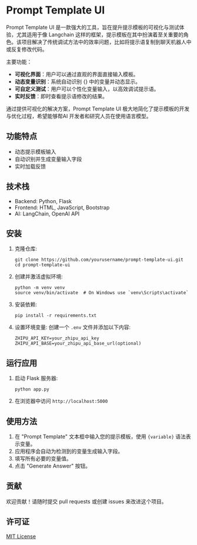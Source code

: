 # Prompt Template UI

Prompt Template UI 是一款强大的工具，旨在提升提示模板的可视化与测试体验，尤其适用于像 Langchain 这样的框架，提示模板在其中扮演着至关重要的角色。该项目解决了传统调试方法中的效率问题，比如将提示语复制到聊天机器人中或反复修改代码。

主要功能：

- **可视化界面**：用户可以通过直观的界面直接输入模板。
- **动态变量识别**：系统自动识别 {} 中的变量并动态显示。
- **可自定义测试**：用户可以个性化变量输入，以高效调试提示语。
- **实时反馈**：即时查看提示语修改的结果。

通过提供可视化的解决方案，Prompt Template UI 极大地简化了提示模板的开发与优化过程，希望能够帮AI 开发者和研究人员在使用语言模型。

## 功能特点

- 动态提示模板输入
- 自动识别并生成变量输入字段
- 实时加载反馈

## 技术栈

- Backend: Python, Flask
- Frontend: HTML, JavaScript, Bootstrap
- AI: LangChain, OpenAI API

## 安装

1. 克隆仓库:
   ```
   git clone https://github.com/yourusername/prompt-template-ui.git
   cd prompt-template-ui
   ```

2. 创建并激活虚拟环境:
   ```
   python -m venv venv
   source venv/bin/activate  # On Windows use `venv\Scripts\activate`
   ```

3. 安装依赖:
   ```
   pip install -r requirements.txt
   ```

4. 设置环境变量:
   创建一个 `.env` 文件并添加以下内容:
   ```
   ZHIPU_API_KEY=your_zhipu_api_key
   ZHIPU_API_BASE=your_zhipu_api_base_url(optional)
   ```

## 运行应用

1. 启动 Flask 服务器:
   ```
   python app.py
   ```

2. 在浏览器中访问 `http://localhost:5000`

## 使用方法

1. 在 "Prompt Template" 文本框中输入您的提示模板，使用 `{variable}` 语法表示变量。
2. 应用程序会自动为检测到的变量生成输入字段。
3. 填写所有必要的变量值。
4. 点击 "Generate Answer" 按钮。

## 贡献

欢迎贡献！请随时提交 pull requests 或创建 issues 来改进这个项目。

## 许可证

[MIT License](LICENSE)